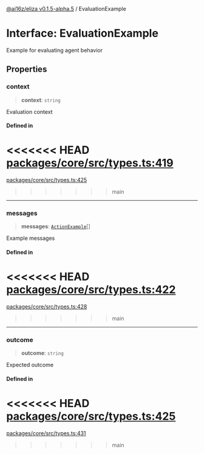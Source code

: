 [@ai16z/eliza v0.1.5-alpha.5](../index.md) / EvaluationExample

# Interface: EvaluationExample

Example for evaluating agent behavior

## Properties

### context

> **context**: `string`

Evaluation context

#### Defined in

<<<<<<< HEAD
[packages/core/src/types.ts:419](https://github.com/konstantine25b/eliza/blob/main/packages/core/src/types.ts#L419)
=======
[packages/core/src/types.ts:425](https://github.com/ai16z/eliza/blob/main/packages/core/src/types.ts#L425)
>>>>>>> main

***

### messages

> **messages**: [`ActionExample`](ActionExample.md)[]

Example messages

#### Defined in

<<<<<<< HEAD
[packages/core/src/types.ts:422](https://github.com/konstantine25b/eliza/blob/main/packages/core/src/types.ts#L422)
=======
[packages/core/src/types.ts:428](https://github.com/ai16z/eliza/blob/main/packages/core/src/types.ts#L428)
>>>>>>> main

***

### outcome

> **outcome**: `string`

Expected outcome

#### Defined in

<<<<<<< HEAD
[packages/core/src/types.ts:425](https://github.com/konstantine25b/eliza/blob/main/packages/core/src/types.ts#L425)
=======
[packages/core/src/types.ts:431](https://github.com/ai16z/eliza/blob/main/packages/core/src/types.ts#L431)
>>>>>>> main
